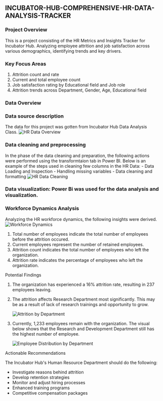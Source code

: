 ## INCUBATOR-HUB-COMPREHENSIVE-HR-DATA-ANALYSIS-TRACKER

### Project Overview
This is a project consisting of the HR Metrics and Insights Tracker for Incubator Hub. Analyzing employee attrition and job satisfaction across various demographics, identifying trends and key drivers.

### Key Focus Areas
1. Attrition count and rate
2. Current and total employee count
3. Job satisfaction rating by Educational field and Job role
4. Attrition trends across Department, Gender, Age, Educational field

### Data Overview
### Data source description
   
The data for this project was gotten from Incubator Hub Data Analysis Class.
![HR Data Overview](https://github.com/user-attachments/assets/ddc96d6d-ee01-4650-a2f8-fa5074bbead9)    

### Data cleaning and preprocessing
   
   In the phase of the data cleaning and preparation, the following actions were performed using the transformtaion tab in Power BI.
   Below is an example of the steps used in cleaning few columns in the HR Data:
    - Data Loading and Inspection
    - Handling missing variables
    - Data cleaning and formatting
    ![HR Data Cleaning](https://github.com/user-attachments/assets/236ce70b-883f-4bea-b485-841d8a498882)

### Data visualization: Power Bi was used for the data analysis and visualization.

### Workforce Dynamics Analysis
Analyzing the HR workforce dynamics, the following insights were derived.
   ![Workforce Dynamics](https://github.com/user-attachments/assets/89519b06-1b5f-48e6-93c1-62d2d76d07b3)

1. Total number of employees indicate the total number of employees before the attrition occured.
2. Current employees represent the number of retained employees.
3. Attrition count indicates the total number of employees who left the organization.
4. Attrition rate indicates the percentage of employees who left the organization.

Potential Findings
1. The organization has experienced a 16% attrition rate, resulting in 237 employees leaving.
2. The attrition affects Research Department most significantly. This may be as a result of lack of research trainings and opportunity to grow.
   
   ![Attrition by Department](https://github.com/user-attachments/assets/4419b8ac-a415-460a-a5b8-4dd407dbeea6)
  
3. Currently, 1,233 employees remain with the organization. The visual below shows that the Research and Development Department still has the highest number of employee.
   
   ![Employee Distribution by Department](https://github.com/user-attachments/assets/b4c7bb1e-9881-43a8-aea9-6ba57b032cd5)

Actionable Recommendations

The Incubator Hub's Human Resource Department should do the following:
   - Investigate reasons behind attrition
   - Develop retention strategies
   - Monitor and adjust hiring processes
   - Enhanced training programs
   - Competitive compensation packages
